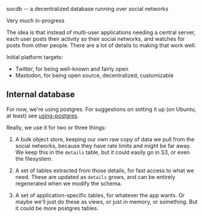 socdb -- a decentralized database running over social networks

Very much in-progress

The idea is that instead of multi-user applications needing a central
server, each user posts their activity so their social networks, and
watches for posts from other people.  There are a lot of details to
making that work well.

Initial platform targets:
* Twitter, for being well-known and fairly open
* Mastodon, for being open source, decentralized, customizable

## Internal database

For now, we're using postgres.  For suggestions on setting it up (on Ubuntu, at least) see [using-postgres](./using-postgres.md).

Really, we use it for two or three things:

1. A bulk object store, keeping our own raw copy of data we pull from the social networks, because they have rate limits and might be far away.  We keep this in the `details` table, but it could easily go in S3, or even the filesystem.

2. A set of tables extracted from those details, for fast access to what we need. These are updated as `details` grows, and can be entirely regenerated when we modify the schema.

3. A set of application-specific tables, for whatever the app wants.  Or maybe we'll just do these as views, or just in memory, or something.   But it could be more postgres tables.

